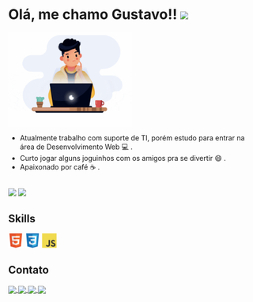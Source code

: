 # Olá, me chamo **Gustavo**!! <img src="https://raw.githubusercontent.com/nixin72/nixin72/master/wave.gif" width="50px"/>
<img src="./img/developer.gif" align="center" width="250px">


- Atualmente trabalho com suporte de TI, porém estudo para entrar na área de Desenvolvimento Web :computer: .
- Curto jogar alguns joguinhos com os amigos pra se divertir :smile: . 
- Apaixonado por café :coffee: .

##
<div>
  <img height="160em" src="https://github-readme-stats.vercel.app/api?username=gustavoalmei&show_icons=true&theme=vue-dark&locale=pt-br" />
  <img height="160em" src="https://github-readme-stats.vercel.app/api/top-langs/?username=gustavoalmei&layout=compact&show_icons=true&theme=vue-dark&locale=pt-br" />
</div>


## Skills
<div>
  <img height="30px" src="https://github.com/devicons/devicon/blob/master/icons/html5/html5-original.svg" />
  <img height="30px" src="https://github.com/devicons/devicon/blob/master/icons/css3/css3-original.svg" />
  <img height="30px" src="https://github.com/devicons/devicon/blob/master/icons/javascript/javascript-original.svg" />
</div>

## Contato
<div>
  <a href="mailto:gustavo.almei2@hotmail.com" target="_blank">
    <img align="center" height="30px" src="https://img.shields.io/badge/Microsoft_Outlook-0078D4?style=for-the-badge&logo=microsoft-outlook&logoColor=white" />
  </a>
  <a href="https://www.instagram.com/gustavoczz/" target="_blank">
    <img align="center" height="30px" src="https://img.shields.io/badge/Instagram-E4405F?style=for-the-badge&logo=instagram&logoColor=white" />
  </a>
  <a href="https://twitter.com/iamgustavouu" target="_blank">
    <img align="center" height="30px" src="https://img.shields.io/badge/Twitter-1DA1F2?style=for-the-badge&logo=twitter&logoColor=white" />
  </a>
  <a href="https://www.linkedin.com/in/gustavo-almeida-a9751a177/" target="_blank">
    <img align="center" height="30px" src="https://img.shields.io/badge/LinkedIn-0077B5?style=for-the-badge&logo=linkedin&logoColor=white" />
  </a>
</div>
